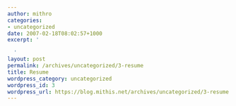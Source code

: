 ```yaml
---
author: mithro
categories:
- uncategorized
date: 2007-02-18T08:02:57+1000
excerpt: '

  '
layout: post
permalink: /archives/uncategorized/3-resume
title: Resume
wordpress_category: uncategorized
wordpress_id: 3
wordpress_url: https://blog.mithis.net/archives/uncategorized/3-resume
---
```

